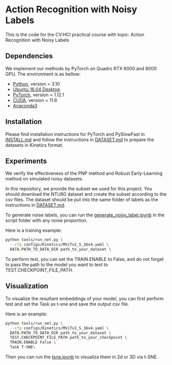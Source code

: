 # Action Recognition with Noisy Labels

This is the code for the CV:HCI practical course with topic: Action Recognition with Noisy Labels

## Dependencies

We implement our methods by PyTorch on Quadro RTX 6000 and 8000 GPU. The environment is as bellow:

- [Python](https://python.org/), version = 3.10
- [Ubuntu 16.04 Desktop](https://ubuntu.com/download)
- [PyTorch](https://PyTorch.org/), version = 1.12.1
- [CUDA](https://developer.nvidia.com/cuda-downloads), version = 11.6
- [Anaconda3](https://www.anaconda.com/)


## Installation

Please find installation instructions for PyTorch and PySlowFast in [INSTALL.md](INSTALL.md) and follow the instructions in [DATASET.md](slowfast/datasets/DATASET.md) to prepare the datasets in Kinetics format.

## Experiments

We verify the effectiveness of the PNP method and Robust Early-Learning method on simulated noisy datasets. 

In this repository, we provide the subset we used for this project. You should download the NTU60 dataset and create the subset according to the csv files. The dataset should be put into the same folder of labels as the instructions in [DATASET.md](slowfast/datasets/DATASET.md).

To generate noise labels, you can run the [generate_noisy_label.ipynb](slowfast/script/generate_noisy_label.ipynb) in the script folder with any noise proportion.


Here is a training example: 
```bash
python tools/run_net.py \
  --cfg configs/Kinetics/MViTv2_S_16x4.yaml \
  DATA.PATH_TO_DATA_DIR path_to_your_dataset \
```

To perform test, you can set the TRAIN.ENABLE to False, and do not forget to pass the path to the model you want to test to TEST.CHECKPOINT_FILE_PATH.


## Visualization

To visualize the resultant embeddings of your model, you can first perform test and set the Task as t-sne and save the output csv file.

Here is an example: 
```bash
python tools/run_net.py \
  --cfg configs/Kinetics/MViTv2_S_16x4.yaml \
  DATA.PATH_TO_DATA_DIR path_to_your_dataset \
  TEST.CHECKPOINT_FILE_PATH path_to_your_checkpoint \
  TRAIN.ENABLE False \
  Task T-SNE\
```

Then you can run the [tsne.ipynb](slowfast/script/tsne.ipynb) to visualiza them in 2d or 3D via t-SNE.


